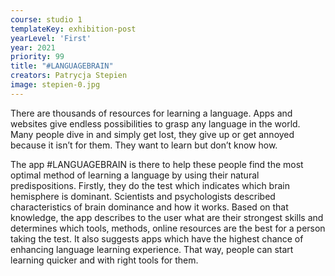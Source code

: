 ```yaml
---
course: studio 1
templateKey: exhibition-post
yearLevel: 'First'
year: 2021
priority: 99
title: "#LANGUAGEBRAIN"
creators: Patrycja Stepien
image: stepien-0.jpg
---
```


There are thousands of resources for learning a language. Apps and websites give endless possibilities to grasp any language in the world. Many people dive in and simply get lost, they give up or get annoyed because it isn’t for them. They want to learn but don’t know how.

The app #LANGUAGEBRAIN is there to help these people find the most optimal method of learning a language by using their natural predispositions. Firstly, they do the test which indicates which brain hemisphere is dominant. Scientists and psychologists described characteristics of brain dominance and how it works. Based on that knowledge, the app describes to the user what are their strongest skills and determines which tools, methods, online resources are the best for a person taking the test. It also suggests apps which have the highest chance of enhancing language learning experience. That way, people can start learning quicker and with right tools for them.

